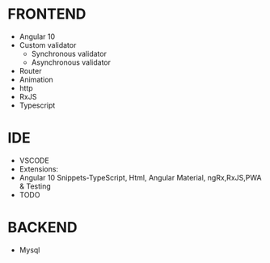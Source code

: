 # FRONTEND
* Angular 10
* Custom validator
    * Synchronous validator
    * Asynchronous validator
* Router
* Animation
* http
* RxJS
* Typescript
> 
# IDE
* VSCODE
* Extensions:
* Angular 10 Snippets-TypeScript, Html, Angular Material, ngRx,RxJS,PWA & Testing
* TODO
# BACKEND
* Mysql
